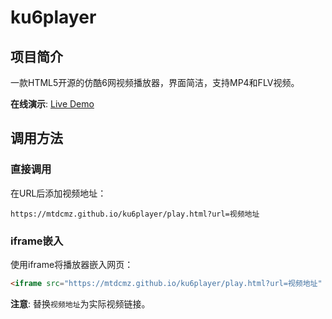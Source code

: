 # ku6player

## 项目简介

一款HTML5开源的仿酷6网视频播放器，界面简洁，支持MP4和FLV视频。

**在线演示**: [Live Demo](https://mtdcmz.github.io/ku6player/play.html?url=)

## 调用方法

### 直接调用

在URL后添加视频地址：
```
https://mtdcmz.github.io/ku6player/play.html?url=视频地址
```

### iframe嵌入

使用iframe将播放器嵌入网页：
```html
<iframe src="https://mtdcmz.github.io/ku6player/play.html?url=视频地址" width="640" height="360" frameborder="0" allowfullscreen></iframe>
```

**注意**: 替换`视频地址`为实际视频链接。
